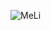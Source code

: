 ![MeLi](https://user-images.githubusercontent.com/70117105/113764992-14ca8200-96f2-11eb-9d65-6f511df45b34.png)
